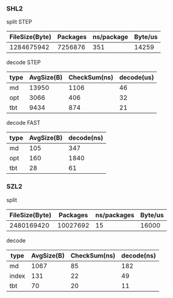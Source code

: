 ### SHL2

split STEP

FileSize(Byte)|Packages| ns/package| Byte/us
--------------|--------|-----------|--------
    1284675942| 7256876|        351|   14259

decode STEP

 type|AvgSize(B)|CheckSum(ns)|decode(us)
-----|----------|------------|----------
   md|     13950|        1106|        46
  opt|      3066|         406|        32
  tbt|      9434|         874|        21

decode FAST

 type|AvgSize(B)|decode(ns)
-----|----------|----------
   md|       105|       347 
  opt|       160|      1840
  tbt|        28|        61


### SZL2
split

FileSize(Byte)| Packages| ns/packages| Byte/us
--------------|---------|------------|--------
    2480169420| 10027692|          15|   16000

decode

 type|AvgSize(B)|CheckSum(ns)|decode(ns)
-----|----------|------------|----------
   md|      1067|          85|       182
index|       131|          22|        49
  tbt|        70|          20|        11
